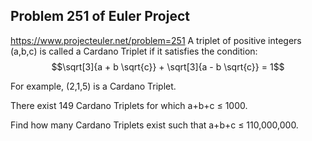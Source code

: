 ## Problem 251 of Euler Project 
https://www.projecteuler.net/problem=251
A triplet of positive integers (a,b,c) is called a Cardano Triplet if it satisfies the condition:
$$\sqrt[3]{a + b \sqrt{c}} + \sqrt[3]{a - b \sqrt{c}} = 1$$


For example, (2,1,5) is a Cardano Triplet.


There exist 149 Cardano Triplets for which a+b+c ≤ 1000.


Find how many Cardano Triplets exist such that a+b+c ≤ 110,000,000.